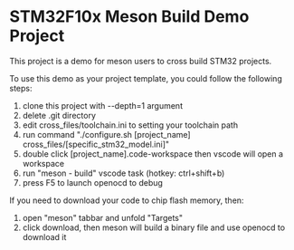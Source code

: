 # STM32F10x Meson Build Demo Project

This project is a demo for meson users to cross build STM32 projects.

To use this demo as your project template, you could follow the following steps:

1. clone this project with --depth=1 argument
2. delete .git directory
3. edit cross_files/toolchain.ini to setting your toolchain path
4. run command "./configure.sh [project_name] cross_files/[specific_stm32_model.ini]"
5. double click [project_name].code-workspace then vscode will open a workspace
6. run "meson - build" vscode task (hotkey: ctrl+shift+b)
7. press F5 to launch openocd to debug

If you need to download your code to chip flash memory, then:

1. open "meson" tabbar and unfold "Targets"
2. click download, then meson will build a binary file and use openocd to download it
